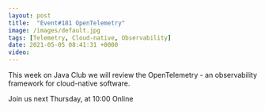 ```yaml
---
layout: post
title:  "Event#181 OpenTelemetry"
image: /images/default.jpg
tags: [Telemetry, Cloud-native, Observability]
date: 2021-05-05 08:41:31 +0000
video: 
---
```


This week on Java Club we will review the OpenTelemetry - an observability framework for cloud-native software.

Join us next Thursday, at 10:00 Online
